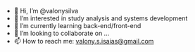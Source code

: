 - 👋 Hi, I’m @valonysilva
- 👀 I’m interested in study analysis and systems development
- 🌱 I’m currently learning back-end/front-end
- 💞️ I’m looking to collaborate on ...
- 📫 How to reach me: valony.s.isaias@gmail.com

<!---
valonysilva/valonysilva is a ✨ special ✨ repository because its `README.md` (this file) appears on your GitHub profile.
You can click the Preview link to take a look at your changes.
--->
